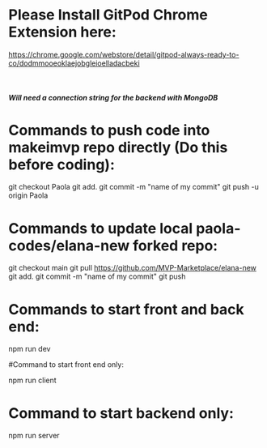 
# Please Install GitPod Chrome Extension here:
https://chrome.google.com/webstore/detail/gitpod-always-ready-to-co/dodmmooeoklaejobgleioelladacbeki

<br/>

<h5>Will need a connection string for the backend with MongoDB</h5>

# Commands to push code into makeimvp repo directly (Do this before coding):

 git checkout Paola
 git add.
 git commit -m "name of my commit" 
 git push -u origin Paola

# Commands to update local paola-codes/elana-new forked repo:

 git checkout main
 git pull https://github.com/MVP-Marketplace/elana-new
 git add.
 git commit -m "name of my commit" 
 git push

# Commands to start front and back end:

npm run dev

#Command to start front end only:

npm run client

# Command to start backend only:

 npm run server
